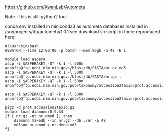 https://github.com/KwanLab/Autometa

Note - this is still python2 tool

conda env installed in miniconda3 as autometa
databases installed in /srv/projects/db/autometa/1.0.1
see download.sh script in there reproduced here:
```
#!/usr/bin/bash
#SBATCH --time 12:00:00 -p batch --mem 96gb -n 48 -N 1

module load aspera
ascp -i $ASPERAKEY -QT -k 1 -l 500m anonftp@ftp.ncbi.nlm.nih.gov:/blast/db/FASTA/nr.gz.md5 .
ascp -i $ASPERAKEY -QT -k 1 -l 500m anonftp@ftp.ncbi.nlm.nih.gov:/blast/db/FASTA/nr.gz .
ascp -i $ASPERAKEY -QT -k 1 -l 500m anonftp@ftp.ncbi.nlm.nih.gov:pub/taxonomy/accession2taxid/prot.accession2taxid.gz.md5 .
ascp -i $ASPERAKEY -QT -k 1 -l 500m anonftp@ftp.ncbi.nlm.nih.gov:pub/taxonomy/accession2taxid/prot.accession2taxid.gz .
pigz -d prot.accession2taxid.gz
module load diamond/0.9.34
if [ nr.gz -nt nr.dmnd ]; then
	diamond makedb --in nr.gz --db ./nr -p 48
	md5sum nr.dmnd > nr.dmnd.md5
fi
```
